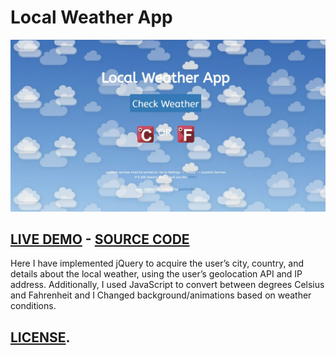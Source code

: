 # **Local Weather App**
![thumbnail](https://github.com/joshuagornall/LocalWeatherApp/blob/main/Images/NEWthumbnail.JPG)
## [LIVE DEMO](https://codepen.io/joshuagornall/pen/gORoZbm)    -     [SOURCE CODE](https://codepen.io/joshuagornall/pen/gORoZbm)
Here I have implemented jQuery to acquire the user’s city, country, and details about the local weather, using the user’s geolocation API and IP address.
Additionally, I used JavaScript to convert between degrees Celsius and Fahrenheit and I Changed background/animations based on weather conditions.

## [LICENSE](https://github.com/joshuagornall/LocalWeatherApp/blob/main/LICENSE).

